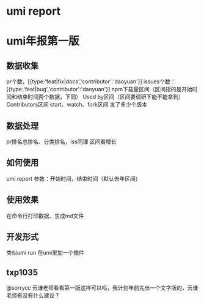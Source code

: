 # umi report

# umi年报第一版

## 数据收集

pr个数，[{type:'feat|fix|docs','contributor':'daoyuan'}]
issues个数：[{type:'feat|bug','contributor':'daoyuan'}]
npm下载量区间（区间指的是开始时间和结束时间两个数据，下同）
Used by区间（区间要调研下能不能拿到）
Contributors区间
start、watch、fork区间
发了多少个版本

## 数据处理

pr排名总排名、分类排名，iss同理
区间看增长

## 如何使用

umi report
参数：开始时间，结束时间（默认去年区间）

## 使用效果

在命令行打印数据、生成md文件

## 开发形式

类似umi run 在umi里加一个插件

## txp1035

@sorrycc 云谦老师看看第一版这样可以吗，我计划年前先出一个文字版的，云谦老师有没有什么建议？
